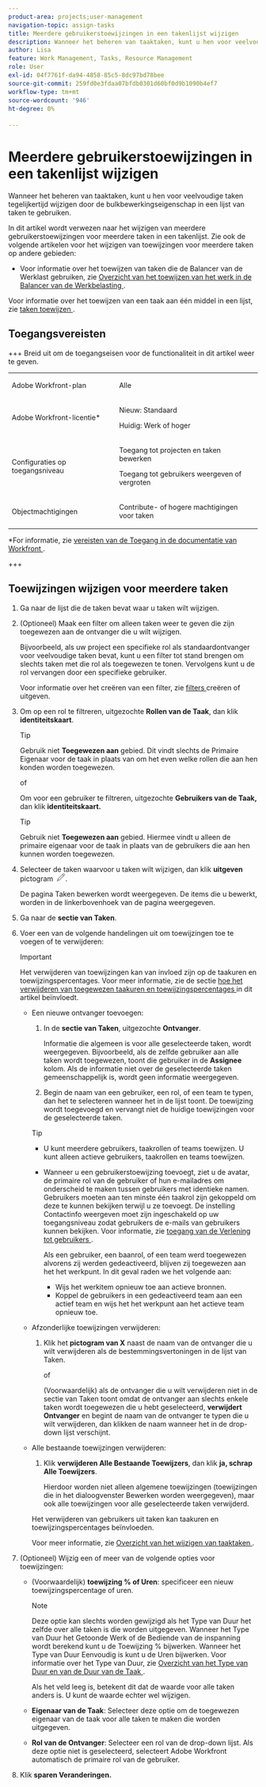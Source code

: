 ```yaml
---
product-area: projects;user-management
navigation-topic: assign-tasks
title: Meerdere gebruikerstoewijzingen in een takenlijst wijzigen
description: Wanneer het beheren van taaktaken, kunt u hen voor veelvoudige taken tegelijkertijd wijzigen door de bulkbewerkingseigenschap in een lijst van taken te gebruiken.
author: Lisa
feature: Work Management, Tasks, Resource Management
role: User
exl-id: 04f7761f-da94-4858-85c5-8dc97bd78bee
source-git-commit: 259fd0e3fdaa07bfdb0301d60bf0d9b1090b4ef7
workflow-type: tm+mt
source-wordcount: '946'
ht-degree: 0%

---
```


# Meerdere gebruikerstoewijzingen in een takenlijst wijzigen

<!--Audited: 07/2024-->

<!--
<p>There is a similar article in Resource Scheduling and a similar one for Issues; when things change, you might need to update all 3</p>
-->

Wanneer het beheren van taaktaken, kunt u hen voor veelvoudige taken tegelijkertijd wijzigen door de bulkbewerkingseigenschap in een lijst van taken te gebruiken.

In dit artikel wordt verwezen naar het wijzigen van meerdere gebruikerstoewijzingen voor meerdere taken in een takenlijst. Zie ook de volgende artikelen voor het wijzigen van toewijzingen voor meerdere taken op andere gebieden:

* Voor informatie over het toewijzen van taken die de Balancer van de Werklast gebruiken, zie [ Overzicht van het toewijzen van het werk in de Balancer van de Werkbelasting ](../../../resource-mgmt/workload-balancer/assign-work-in-workload-balancer.md).

Voor informatie over het toewijzen van een taak aan één middel in een lijst, zie [ taken toewijzen ](../../../manage-work/tasks/assign-tasks/assign-tasks.md).

## Toegangsvereisten

+++ Breid uit om de toegangseisen voor de functionaliteit in dit artikel weer te geven.

<table style="table-layout:auto"> 
 <col> 
 <col> 
 <tbody> 
  <tr> 
   <td role="rowheader">Adobe Workfront-plan</td> 
   <td> <p>Alle</p> </td> 
  </tr> 
  <tr> 
   <td role="rowheader">Adobe Workfront-licentie*</td> 
   <td> <p>Nieuw: Standaard</p>
   <p>Huidig: Werk of hoger</p> </td> 
  </tr> 
  <tr> 
   <td role="rowheader">Configuraties op toegangsniveau</td> 
   <td> <p>Toegang tot projecten en taken bewerken</p> <p>Toegang tot gebruikers weergeven of vergroten</p>  </td> 
  </tr> 
  <tr> 
   <td role="rowheader">Objectmachtigingen</td> 
   <td> <p>Contribute- of hogere machtigingen voor taken</p>  </td> 
  </tr> 
 </tbody> 
</table>

*For informatie, zie [ vereisten van de Toegang in de documentatie van Workfront ](/help/quicksilver/administration-and-setup/add-users/access-levels-and-object-permissions/access-level-requirements-in-documentation.md).

+++

<!--
<div data-mc-conditions="QuicksilverOrClassic.Draft mode">
<h2>When to modify user assignments on tasks</h2>
<p>(NOTE: moved to the new article: /Content/Manage work/Tasks/Assign tasks/modify-task-assignments-overview.htm) </p>
<p>You might want to modify the user assignments for multiple tasks for a variety of reasons, including the following:</p>
<ul>
<li>Users join or leave your team</li>
<li> <p>A user takes a vacation that extends beyond task due dates</p> <note type="note">
When assigning users to work, their availability according to their schedules affects the Planned and Projected Dates of tasks. For information about schedules, see
<a href="../../../administration-and-setup/set-up-workfront/configure-timesheets-schedules/create-schedules.md" class="MCXref xref">Create a schedule</a>.
</note> </li>
<li>A specific role or user is set as the assignee for multiple tasks and you want to quickly modify all items to be assigned to a different user or role</li>
</ul>
<p><strong>How removing assignees affects task hours and allocation percentages</strong></p>
<p>(NOTE: move to the new article: /Content/Manage work/Tasks/Assign tasks/modify-task-assignments-overview.htm) </p>
<p>Removing users can affect task hours and allocation percentages. The effect that removing a user has on the task depends on the Duration Type that was selected for the task. For information about Duration Type, see <a href="../../../manage-work/tasks/taskdurtn/task-duration-and-duration-type.md" class="MCXref xref">Overview of Task Duration and Duration Type</a>.</p>
<p>When you delete a user from a task with the following Duration Types:</p>
<ul>
<li> <p><strong>Simple:</strong> The planned hours assigned to that user are subtracted from the task's total planned hours.</p> <note type="important">
<span class="s1">This could negatively affect your project plan because it changes the total planned hours for the task and the project.</span>
</note> </li>
<li><span class="s1"><strong>Effort Driven:</strong> The allocation percentage does not change for other users.</span> </li>
<li><span class="s1"><strong>Calculated Assignment:</strong> The allocation percentages of other users are adjusted so that the total equals 100%.</span> </li>
<li><span class="s1"><strong>Calculated Work:</strong> The allocation percentage does not change for other users.</span> </li>
</ul>
</div>
-->

## Toewijzingen wijzigen voor meerdere taken

1. Ga naar de lijst die de taken bevat waar u taken wilt wijzigen.
1. (Optioneel) Maak een filter om alleen taken weer te geven die zijn toegewezen aan de ontvanger die u wilt wijzigen.

   Bijvoorbeeld, als uw project een specifieke rol als standaardontvanger voor veelvoudige taken bevat, kunt u een filter tot stand brengen om slechts taken met die rol als toegewezen te tonen. Vervolgens kunt u de rol vervangen door een specifieke gebruiker.

   Voor informatie over het creëren van een filter, zie [ filters ](../../../reports-and-dashboards/reports/reporting-elements/create-filters.md) creëren of uitgeven.


1. Om op een rol te filtreren, uitgezochte **Rollen van de Taak**, dan klik **identiteitskaart**.

   >[!TIP]
   >
   >Gebruik niet **Toegewezen aan** gebied. Dit vindt slechts de Primaire Eigenaar voor de taak in plaats van om het even welke rollen die aan hen konden worden toegewezen.

   of

   Om voor een gebruiker te filtreren, uitgezochte **Gebruikers van de Taak,** dan klik **identiteitskaart.**

   >[!TIP]
   >
   >Gebruik niet **Toegewezen aan** gebied. Hiermee vindt u alleen de primaire eigenaar voor de taak in plaats van de gebruikers die aan hen kunnen worden toegewezen.

1. Selecteer de taken waarvoor u taken wilt wijzigen, dan klik **uitgeven** pictogram ![](assets/edit-icon.png).

   De pagina Taken bewerken wordt weergegeven. De items die u bewerkt, worden in de linkerbovenhoek van de pagina weergegeven.

1. Ga naar de **sectie van Taken**.
1. Voer een van de volgende handelingen uit om toewijzingen toe te voegen of te verwijderen:

   >[!IMPORTANT]
   >
   >Het verwijderen van toewijzingen kan van invloed zijn op de taakuren en toewijzingspercentages. Voor meer informatie, zie de sectie [ hoe het verwijderen van toegewezen taakuren en toewijzingspercentages ](#how-removing-assignees-affects-task-hours-and-allocation-percentages) in dit artikel beïnvloedt.

   * Een nieuwe ontvanger toevoegen:

      1. In de **sectie van Taken**, uitgezochte **Ontvanger**.

         Informatie die algemeen is voor alle geselecteerde taken, wordt weergegeven. Bijvoorbeeld, als de zelfde gebruiker aan alle taken wordt toegewezen, toont die gebruiker in de **Assignee** kolom. Als de informatie niet over de geselecteerde taken gemeenschappelijk is, wordt geen informatie weergegeven.

      1. Begin de naam van een gebruiker, een rol, of een team te typen, dan het te selecteren wanneer het in de lijst toont. De toewijzing wordt toegevoegd en vervangt niet de huidige toewijzingen voor de geselecteerde taken.


     >[!TIP]
     >
     > * U kunt meerdere gebruikers, taakrollen of teams toewijzen. U kunt alleen actieve gebruikers, taakrollen en teams toewijzen.
     >   
     > * Wanneer u een gebruikerstoewijzing toevoegt, ziet u de avatar, de primaire rol van de gebruiker of hun e-mailadres om onderscheid te maken tussen gebruikers met identieke namen. Gebruikers moeten aan ten minste één taakrol zijn gekoppeld om deze te kunnen bekijken terwijl u ze toevoegt. De instelling Contactinfo weergeven moet zijn ingeschakeld op uw toegangsniveau zodat gebruikers de e-mails van gebruikers kunnen bekijken. Voor informatie, zie [ toegang van de Verlening tot gebruikers ](../../../administration-and-setup/add-users/configure-and-grant-access/grant-access-other-users.md).
     > 
     >   Als een gebruiker, een baanrol, of een team werd toegewezen alvorens zij werden gedeactiveerd, blijven zij toegewezen aan het het werkpunt. In dit geval raden we het volgende aan:
     >   
     >     * Wijs het werkitem opnieuw toe aan actieve bronnen.
     >     * Koppel de gebruikers in een gedeactiveerd team aan een actief team en wijs het het werkpunt aan het actieve team opnieuw toe.


   * Afzonderlijke toewijzingen verwijderen:

      1. Klik het **pictogram van X** naast de naam van de ontvanger die u wilt verwijderen als de bestemmingsvertoningen in de lijst van Taken.

         of

         (Voorwaardelijk) als de ontvanger die u wilt verwijderen niet in de sectie van Taken toont omdat de ontvanger aan slechts enkele taken wordt toegewezen die u hebt geselecteerd, **verwijdert Ontvanger** en begint de naam van de ontvanger te typen die u wilt verwijderen, dan klikken de naam wanneer het in de drop-down lijst verschijnt.

   * Alle bestaande toewijzingen verwijderen:

      1. Klik **verwijderen Alle Bestaande Toewijzers**, dan klik **ja, schrap Alle Toewijzers**.

         Hierdoor worden niet alleen algemene toewijzingen (toewijzingen die in het dialoogvenster Bewerken worden weergegeven), maar ook alle toewijzingen voor alle geselecteerde taken verwijderd.

     Het verwijderen van gebruikers uit taken kan taakuren en toewijzingspercentages beïnvloeden.

     Voor meer informatie, zie [ Overzicht van het wijzigen van taaktaken ](../../../manage-work/tasks/assign-tasks/modify-task-assignments-overview.md).

1. (Optioneel) Wijzig een of meer van de volgende opties voor toewijzingen:

   * (Voorwaardelijk) **toewijzing % of Uren**: specificeer een nieuw toewijzingspercentage of uren.

     >[!NOTE]
     >
     >Deze optie kan slechts worden gewijzigd als het Type van Duur het zelfde over alle taken is die worden uitgegeven. Wanneer het Type van Duur het Getoonde Werk of de Bediende van de inspanning wordt berekend kunt u de Toewijzing % bijwerken. Wanneer het Type van Duur Eenvoudig is kunt u de Uren bijwerken. Voor informatie over het Type van Duur, zie [ Overzicht van het Type van Duur en van de Duur van de Taak ](../../../manage-work/tasks/taskdurtn/task-duration-and-duration-type.md).
     >
     >
     >Als het veld leeg is, betekent dit dat de waarde voor alle taken anders is. U kunt de waarde echter wel wijzigen.

   * **Eigenaar van de Taak**: Selecteer deze optie om de toegewezen eigenaar van de taak voor alle taken te maken die worden uitgegeven.
   * **Rol van de Ontvanger**: Selecteer een rol van de drop-down lijst. Als deze optie niet is geselecteerd, selecteert Adobe Workfront automatisch de primaire rol van de gebruiker.

1. Klik **sparen Veranderingen.**
